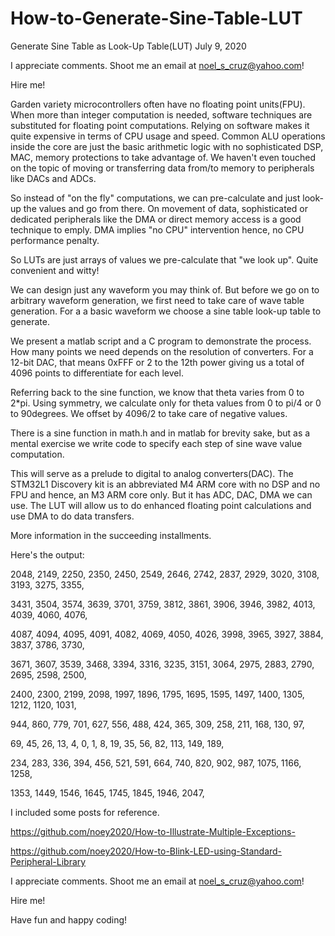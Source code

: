 # How-to-Generate-Sine-Table-LUT

Generate Sine Table as Look-Up Table(LUT)    July 9, 2020

I appreciate comments. Shoot me an email at noel_s_cruz@yahoo.com!

Hire me!

Garden variety microcontrollers often have no floating point units(FPU). When more than
integer computation is needed, software techniques are substituted for floating point
computations. Relying on software makes it quite expensive in terms of CPU usage and 
speed. Common ALU operations inside the core are just the basic arithmetic logic with
no sophisticated DSP, MAC, memory protections to take advantage of. We haven't even 
touched on the topic of moving or transferring data from/to memory to peripherals like 
DACs and ADCs.

So instead of "on the fly" computations, we can pre-calculate and just look-up the values
and go from there. On movement of data, sophisticated or dedicated peripherals like the
DMA or direct memory access is a good technique to emply. DMA implies "no CPU" 
intervention hence, no CPU performance penalty.

So LUTs are just arrays of values we pre-calculate that "we look up". Quite convenient
and witty!

We can design just any waveform you may think of. But before we go on to arbitrary 
waveform generation, we first need to take care of wave table generation. For a a basic 
waveform we choose a sine table look-up table to generate.

We present a matlab script and a C program to demonstrate the process. How many points we
need depends on the resolution of converters. For a 12-bit DAC, that means 0xFFF or 2 to
the 12th power giving us a total of 4096 points to differentiate for each level.

Referring back to the sine function, we know that theta varies from 0 to 2*pi. Using 
symmetry, we calculate only for theta values from 0 to pi/4 or 0 to 90degrees. We offset
by 4096/2 to take care of negative values.

There is a sine function in math.h and in matlab for brevity sake, but as a mental 
exercise we write code to specify each step of sine wave value computation.

This will serve as a prelude to digital to analog converters(DAC). The STM32L1 Discovery
kit is an abbreviated M4 ARM core with no DSP and no FPU and hence, an M3 ARM core only.
But it has ADC, DAC, DMA we can use. The LUT will allow us to do  enhanced floating
point calculations and use DMA to do data transfers. 

More information in the succeeding installments.

Here's the output:

2048, 2149, 2250, 2350, 2450, 2549, 2646, 2742, 2837, 2929, 3020, 3108, 3193, 3275, 3355, 

3431, 3504, 3574, 3639, 3701, 3759, 3812, 3861, 3906, 3946, 3982, 4013, 4039, 4060, 4076, 

4087, 4094, 4095, 4091, 4082, 4069, 4050, 4026, 3998, 3965, 3927, 3884, 3837, 3786, 3730, 

3671, 3607, 3539, 3468, 3394, 3316, 3235, 3151, 3064, 2975, 2883, 2790, 2695, 2598, 2500, 

2400, 2300, 2199, 2098, 1997, 1896, 1795, 1695, 1595, 1497, 1400, 1305, 1212, 1120, 1031, 

944, 860, 779, 701, 627, 556, 488, 424, 365, 309, 258, 211, 168, 130, 97, 

69, 45, 26, 13, 4, 0, 1, 8, 19, 35, 56, 82, 113, 149, 189, 

234, 283, 336, 394, 456, 521, 591, 664, 740, 820, 902, 987, 1075, 1166, 1258, 

1353, 1449, 1546, 1645, 1745, 1845, 1946, 2047, 

I included some posts for reference.

https://github.com/noey2020/How-to-Illustrate-Multiple-Exceptions-

https://github.com/noey2020/How-to-Blink-LED-using-Standard-Peripheral-Library

I appreciate comments. Shoot me an email at noel_s_cruz@yahoo.com!

Hire me!

Have fun and happy coding!
